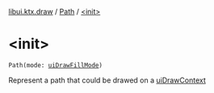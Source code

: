 [libui.ktx.draw](../index.md) / [Path](index.md) / [&lt;init&gt;](./-init-.md)

# &lt;init&gt;

`Path(mode: `[`uiDrawFillMode`](../../libui/ui-draw-fill-mode.md)`)`

Represent a path that could be drawed on a [uiDrawContext](../../libui/ui-draw-context.md)

